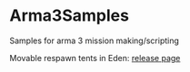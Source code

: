 # Arma3Samples
Samples for arma 3 mission making/scripting

Movable respawn tents in Eden: [release page](https://github.com/dapal-003/Arma3Samples/releases/tag/v1.0.0)
